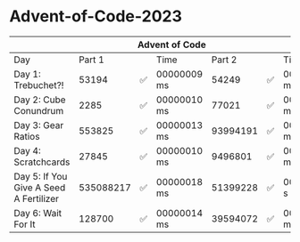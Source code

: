 ﻿# Advent-of-Code-2023




<table class="tg">
<thead>
  <tr>
    <th class="tg-9wq8" colspan="7">Advent of Code</th>
  </tr>
</thead>
<tbody>
  <tr>
    <td class="tg-0pky">Day</td>
    <td class="tg-0pky" colspan="2">Part 1</td>
    <td class="tg-0pky">Time</td>
    <td class="tg-0pky" colspan="2">Part 2</td>
    <td class="tg-0pky">Time</td>
  </tr>
  <tr>
    <td class="tg-0pky">Day 1: Trebuchet?!</td>
    <td class="tg-0pky">53194</td>
    <td class="tg-0pky">✅</td>
    <td class="tg-0pky">00000009 ms</td>
    <td class="tg-0pky">54249</td>
    <td class="tg-0pky">✅</td>
    <td class="tg-0pky">00000236 ms</td>
  </tr>
  <tr>
    <td class="tg-0pky">Day 2: Cube Conundrum</td>
    <td class="tg-0pky">2285</td>
    <td class="tg-0pky">✅</td>
    <td class="tg-0pky">00000010 ms</td>
    <td class="tg-0pky">77021</td>
    <td class="tg-0pky">✅</td>
    <td class="tg-0pky">00000058 ms</td>
  </tr>
  <tr>
    <td class="tg-0pky">Day 3: Gear Ratios</td>
    <td class="tg-0pky">553825</td>
    <td class="tg-0pky">✅</td>
    <td class="tg-0pky">00000013 ms</td>
    <td class="tg-0pky">93994191</td>
    <td class="tg-0pky">✅</td>
    <td class="tg-0pky">00000017 ms</td>
  </tr>
  <tr>
    <td class="tg-0pky">Day 4: Scratchcards</td>
    <td class="tg-0pky">27845</td>
    <td class="tg-0pky">✅</td>
    <td class="tg-0pky">00000010 ms</td>
    <td class="tg-0pky">9496801</td>
    <td class="tg-0pky">✅</td>
    <td class="tg-0pky">00000070 ms</td>
  </tr>
  <tr>
    <td class="tg-0pky">Day 5: If You Give A Seed A Fertilizer</td>
    <td class="tg-0pky">535088217</td>
    <td class="tg-0pky">✅</td>
    <td class="tg-0pky">00000018 ms</td>
    <td class="tg-0pky">51399228</td>
    <td class="tg-0pky">✅</td>
    <td class="tg-0pky">00002100 s</td>
  </tr>
  <tr>
    <td class="tg-0pky">Day 6: Wait For It</td>
    <td class="tg-0pky">128700</td>
    <td class="tg-0pky">✅</td>
    <td class="tg-0pky">00000014 ms</td>
    <td class="tg-0pky">39594072</td>
    <td class="tg-0pky">✅</td>
    <td class="tg-0pky">00000013 ms</td>
  </tr>
</tbody>
</table>

